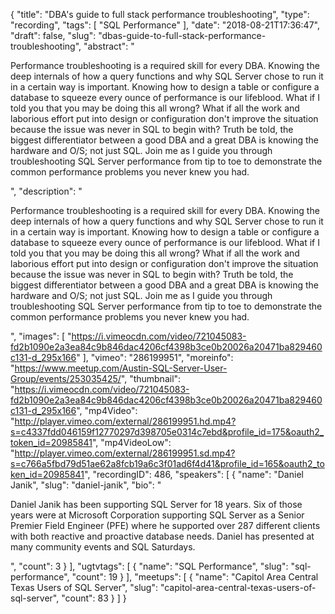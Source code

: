 {
  "title": "DBA's guide to full stack performance troubleshooting",
  "type": "recording",
  "tags": [
    "SQL Performance"
  ],
  "date": "2018-08-21T17:36:47",
  "draft": false,
  "slug": "dbas-guide-to-full-stack-performance-troubleshooting",
  "abstract": "<p>Performance troubleshooting is a required skill for every DBA. Knowing the deep internals of how a query functions and why SQL Server chose to run it in a certain way is important. Knowing how to design a table or configure a database to squeeze every ounce of performance is our lifeblood. What if I told you that you may be doing this all wrong? What if all the work and laborious effort put into design or configuration don't improve the situation because the issue was never in SQL to begin with? Truth be told, the biggest differentiator between a good DBA and a great DBA is knowing the hardware and O/S; not just SQL. Join me as I guide you through troubleshooting SQL Server performance from tip to toe to demonstrate the common performance problems you never knew you had.</p>",
  "description": "<p>Performance troubleshooting is a required skill for every DBA. Knowing the deep internals of how a query functions and why SQL Server chose to run it in a certain way is important. Knowing how to design a table or configure a database to squeeze every ounce of performance is our lifeblood. What if I told you that you may be doing this all wrong? What if all the work and laborious effort put into design or configuration don't improve the situation because the issue was never in SQL to begin with? Truth be told, the biggest differentiator between a good DBA and a great DBA is knowing the hardware and O/S; not just SQL. Join me as I guide you through troubleshooting SQL Server performance from tip to toe to demonstrate the common performance problems you never knew you had.</p>",
  "images": [
    "https://i.vimeocdn.com/video/721045083-fd2b1090e2a3ea84c9b846dac4206cf4398b3ce0b20026a20471ba829460c131-d_295x166"
  ],
  "vimeo": "286199951",
  "moreinfo": "https://www.meetup.com/Austin-SQL-Server-User-Group/events/253035425/",
  "thumbnail": "https://i.vimeocdn.com/video/721045083-fd2b1090e2a3ea84c9b846dac4206cf4398b3ce0b20026a20471ba829460c131-d_295x166",
  "mp4Video": "http://player.vimeo.com/external/286199951.hd.mp4?s=c4337fdd046159f12770297d398705e0314c7ebd&profile_id=175&oauth2_token_id=20985841",
  "mp4VideoLow": "http://player.vimeo.com/external/286199951.sd.mp4?s=c766a5fbd79d51ae62a8fcb19a6c3f01ad6f4d41&profile_id=165&oauth2_token_id=20985841",
  "recordingID": 486,
  "speakers": [
    {
      "name": "Daniel Janik",
      "slug": "daniel-janik",
      "bio": "<p>Daniel Janik has been supporting SQL Server for 18 years. Six of those years were at Microsoft Corporation supporting SQL Server as a Senior Premier Field Engineer (PFE) where he supported over 287 different clients with both reactive and proactive database needs. Daniel has presented at many community events and SQL Saturdays.</p>",
      "count": 3
    }
  ],
  "ugtvtags": [
    {
      "name": "SQL Performance",
      "slug": "sql-performance",
      "count": 19
    }
  ],
  "meetups": [
    {
      "name": "Capitol Area Central Texas Users of SQL Server",
      "slug": "capitol-area-central-texas-users-of-sql-server",
      "count": 83
    }
  ]
}